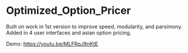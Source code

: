 # Optimized_Option_Pricer

Built on work in 1st version to improve speed, modularity, and parsimony.
Added in 4 user interfaces and asian option pricing.

Demo: https://youtu.be/MLFRqJ9nKtE
